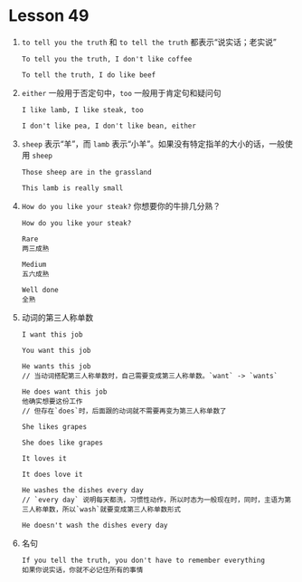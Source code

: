 # Lesson 49

1. `to tell you the truth` 和 `to tell the truth` 都表示“说实话；老实说”

   ```
   To tell you the truth, I don't like coffee

   To tell the truth, I do like beef
   ```

2. `either` 一般用于否定句中，`too` 一般用于肯定句和疑问句

   ```
   I like lamb, I like steak, too

   I don't like pea, I don't like bean, either
   ```

3. `sheep` 表示“羊”，而 `lamb` 表示“小羊”。如果没有特定指羊的大小的话，一般使用 `sheep`

   ```
   Those sheep are in the grassland

   This lamb is really small
   ```

4. `How do you like your steak?` 你想要你的牛排几分熟？

   ```
   How do you like your steak?

   Rare
   两三成熟

   Medium
   五六成熟

   Well done
   全熟
   ```

5. 动词的第三人称单数

   ```
   I want this job

   You want this job

   He wants this job
   // 当动词搭配第三人称单数时，自己需要变成第三人称单数。`want` -> `wants`

   He does want this job
   他确实想要这份工作
   // 但存在`does`时，后面跟的动词就不需要再变为第三人称单数了

   She likes grapes

   She does like grapes

   It loves it

   It does love it

   He washes the dishes every day
   // `every day` 说明每天都洗，习惯性动作，所以时态为一般现在时，同时，主语为第三人称单数，所以`wash`就要变成第三人称单数形式

   He doesn't wash the dishes every day
   ```

6. 名句

   ```
   If you tell the truth, you don't have to remember everything
   如果你说实话，你就不必记住所有的事情
   ```
